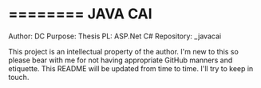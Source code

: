 ========
JAVA CAI
========

Author: DC
Purpose: Thesis
PL: ASP.Net C#
Repository: _javacai

This project is an intellectual property of the author. I'm new to this so please bear with me for not having appropriate
GitHub manners and etiquette. This README will be updated from time to time. I'll try to keep in touch.
